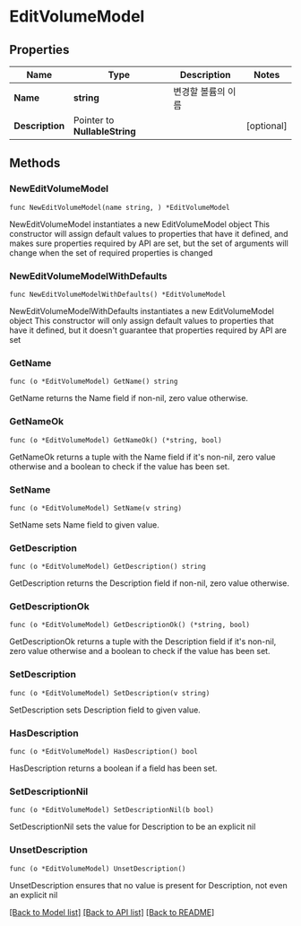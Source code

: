 # EditVolumeModel

## Properties

Name | Type | Description | Notes
------------ | ------------- | ------------- | -------------
**Name** | **string** | 변경할 볼륨의 이름 | 
**Description** | Pointer to **NullableString** |  | [optional] 

## Methods

### NewEditVolumeModel

`func NewEditVolumeModel(name string, ) *EditVolumeModel`

NewEditVolumeModel instantiates a new EditVolumeModel object
This constructor will assign default values to properties that have it defined,
and makes sure properties required by API are set, but the set of arguments
will change when the set of required properties is changed

### NewEditVolumeModelWithDefaults

`func NewEditVolumeModelWithDefaults() *EditVolumeModel`

NewEditVolumeModelWithDefaults instantiates a new EditVolumeModel object
This constructor will only assign default values to properties that have it defined,
but it doesn't guarantee that properties required by API are set

### GetName

`func (o *EditVolumeModel) GetName() string`

GetName returns the Name field if non-nil, zero value otherwise.

### GetNameOk

`func (o *EditVolumeModel) GetNameOk() (*string, bool)`

GetNameOk returns a tuple with the Name field if it's non-nil, zero value otherwise
and a boolean to check if the value has been set.

### SetName

`func (o *EditVolumeModel) SetName(v string)`

SetName sets Name field to given value.


### GetDescription

`func (o *EditVolumeModel) GetDescription() string`

GetDescription returns the Description field if non-nil, zero value otherwise.

### GetDescriptionOk

`func (o *EditVolumeModel) GetDescriptionOk() (*string, bool)`

GetDescriptionOk returns a tuple with the Description field if it's non-nil, zero value otherwise
and a boolean to check if the value has been set.

### SetDescription

`func (o *EditVolumeModel) SetDescription(v string)`

SetDescription sets Description field to given value.

### HasDescription

`func (o *EditVolumeModel) HasDescription() bool`

HasDescription returns a boolean if a field has been set.

### SetDescriptionNil

`func (o *EditVolumeModel) SetDescriptionNil(b bool)`

 SetDescriptionNil sets the value for Description to be an explicit nil

### UnsetDescription
`func (o *EditVolumeModel) UnsetDescription()`

UnsetDescription ensures that no value is present for Description, not even an explicit nil

[[Back to Model list]](../README.md#documentation-for-models) [[Back to API list]](../README.md#documentation-for-api-endpoints) [[Back to README]](../README.md)


